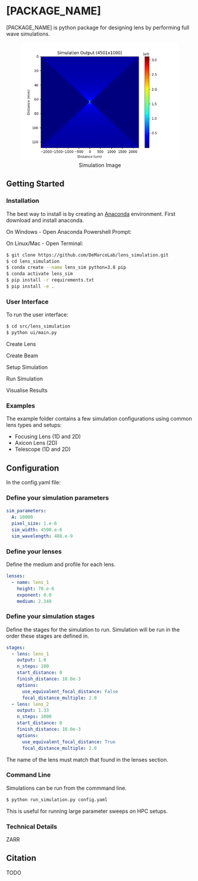 # [PACKAGE_NAME]
 [PACKAGE_NAME] is python package for designing lens by performing full wave simulations.  

<figure>
  <img
  src="doc/img/sim.png"
  alt="Simulation Image">
  <figcaption style="text-align:center">Simulation Image</figcaption>
</figure>

## Getting Started


### Installation

The best way to install is by creating an [Anaconda](https://docs.conda.io/projects/conda/en/latest/user-guide/getting-started.html) environment. First download and install anaconda. 

On Windows - Open Anaconda Powershell Prompt:

On Linux/Mac - Open Terminal:

``` bash
$ git clone https://github.com/DeMarcoLab/lens_simulation.git
$ cd lens_simulation
$ conda create --name lens_sim python=3.8 pip
$ conda activate lens_sim
$ pip install -r requirements.txt
$ pip install -e .

```

### User Interface

To run the user interface:
```bash
$ cd src/lens_simulation
$ python ui/main.py
```


Create Lens

Create Beam

Setup Simulation

Run Simulation

Visualise Results


### Examples
The example folder contains a few simulation configurations using common lens types and setups:
 - Focusing Lens (1D and 2D)
 - Axicon Lens (2D)
 - Telescope (1D and 2D)



## Configuration


In the config.yaml file:

### Define your simulation parameters

```yaml
sim_parameters:
  A: 10000
  pixel_size: 1.e-6 
  sim_width: 4500.e-6
  sim_wavelength: 488.e-9

```
### Define your lenses
Define the medium and profile for each lens.
```yaml
lenses:
  - name: lens_1
    height: 70.e-6
    exponent: 0.0
    medium: 2.348
```
### Define your simulation stages
Define the stages for the simulation to run. Simulation will be run in the order these stages are defined in.

```yaml
stages:
  - lens: lens_1
    output: 1.0 
    n_steps: 100 
    start_distance: 0
    finish_distance: 10.0e-3 
    options: 
      use_equivalent_focal_distance: False
      focal_distance_multiple: 2.0
  - lens: lens_2
    output: 1.33 
    n_steps: 1000 
    start_distance: 0
    finish_distance: 10.0e-3 
    options: 
      use_equivalent_focal_distance: True
      focal_distance_multiple: 2.0 
```
The name of the lens must match that found in the lenses section.



### Command Line

Simulations can be run from the commmand line.
```bash
$ python run_simulation.py config.yaml
```
This is useful for running large parameter sweeps on HPC setups.



### Technical Details


ZARR








## Citation 
TODO
